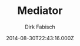 ---
title: Mediator
github: https://github.com/dirkfabisch/mediator
demo: https://blog.base68.com
author: Dirk Fabisch
ssg:
  - Jekyll
cms:
  - No Cms
date: 2014-08-30T22:43:16.000Z
description: a medium inspired jekyll theme
stale: true
---